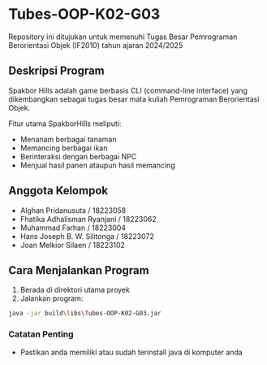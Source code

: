 # Tubes-OOP-K02-G03
Repository ini ditujukan untuk memenuhi Tugas Besar Pemrograman Berorientasi Objek (IF2010) tahun ajaran 2024/2025

## Deskripsi Program
Spakbor Hills adalah game berbasis CLI (command-line interface) yang dikembangkan sebagai tugas besar mata kuliah Pemrograman Berorientasi Objek.

Fitur utama SpakborHills meliputi:
- Menanam berbagai tanaman
- Memancing berbagai ikan
- Berinteraksi dengan berbagai NPC
- Menjual hasil panen ataupun hasil memancing

## Anggota Kelompok
- Alghan Pridanusuta	/ 18223058
- Fhatika Adhalisman Ryanjani	/ 18223062
- Muhammad Farhan	/ 18223004
- Hans Joseph B. W. Silitonga	/ 18223072
- Joan Melkior Silaen	/ 18223102

## Cara Menjalankan Program
1. Berada di direktori utama proyek
2. Jalankan program:
 ```bash
 java -jar build\libs\Tubes-OOP-K02-G03.jar
 ```

### Catatan Penting
- Pastikan anda memiliki atau sudah terinstall java di komputer anda
